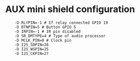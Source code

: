 # AUX mini shield configuration

```    -D LEDPIN=16 #  2nd output or LED CLK GPIO 17
    -D RLYPIN=-1 # If relay connected GPIO 19
    -D BTNPIN=5 # Button GPIO 5
    -D IRPIN=-1 # IR pin disabled
    -D SR_DMTYPE=4 # Type of audio processor
    -D MCLK_PIN=0 # Clock pin
    -D I2S_SDPIN=26
    -D I2S_WSPIN=25
    -D I2S_CKPIN=27
```
